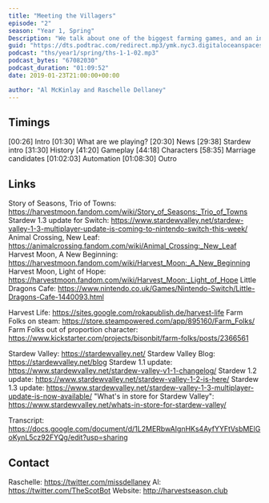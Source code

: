 ```yaml
---
title: "Meeting the Villagers"
episode: "2"
season: "Year 1, Spring"
Description: "We talk about one of the biggest farming games, and an indie sensation of the last few years ... stardew valley"
guid: "https://dts.podtrac.com/redirect.mp3/ymk.nyc3.digitaloceanspaces.com/ths-1-1-2.mp3"
podcast: "ths/year1/spring/ths-1-1-02.mp3"
podcast_bytes: "67082030"
podcast_duration: "01:09:52"
date: 2019-01-23T21:00:00+00:00

author: "Al McKinlay and Raschelle Dellaney"
---
```


## Timings

[00:26] Intro
[01:30] What are we playing?
[20:30] News
[29:38] Stardew intro
[31:30] History
[41:20] Gameplay
[44:18] Characters
[58:35] Marriage candidates
[01:02:03] Automation
[01:08:30] Outro

## Links

Story of Seasons, Trio of Towns: https://harvestmoon.fandom.com/wiki/Story_of_Seasons:_Trio_of_Towns
Stardew 1.3 update for Switch: https://www.stardewvalley.net/stardew-valley-1-3-multiplayer-update-is-coming-to-nintendo-switch-this-week/
Animal Crossing, New Leaf: https://animalcrossing.fandom.com/wiki/Animal_Crossing:_New_Leaf
Harvest Moon, A New Beginning: https://harvestmoon.fandom.com/wiki/Harvest_Moon:_A_New_Beginning
Harvest Moon, Light of Hope: https://harvestmoon.fandom.com/wiki/Harvest_Moon:_Light_of_Hope
Little Dragons Cafe: https://www.nintendo.co.uk/Games/Nintendo-Switch/Little-Dragons-Cafe-1440093.html

Harvest Life: https://sites.google.com/rokapublish.de/harvest-life
Farm Folks on steam: https://store.steampowered.com/app/895160/Farm_Folks/
Farm Folks out of proportion character: https://www.kickstarter.com/projects/bisonbit/farm-folks/posts/2366561

Stardew Valley: https://stardewvalley.net/
Stardew Valley Blog: https://stardewvalley.net/blog
Stardew 1.1 update: https://www.stardewvalley.net/stardew-valley-v1-1-changelog/
Stardew 1.2 update: https://www.stardewvalley.net/stardew-valley-1-2-is-here/
Stardew 1.3 update: https://www.stardewvalley.net/stardew-valley-1-3-multiplayer-update-is-now-available/
"What's in store for Stardew Valley": https://www.stardewvalley.net/whats-in-store-for-stardew-valley/

Transcript: https://docs.google.com/document/d/1L2MERbwAIgnHKs4AyfYYFtVsbMElGoKynL5cz92FYQg/edit?usp=sharing

## Contact

Raschelle: https://twitter.com/missdellaney
Al: https://twitter.com/TheScotBot
Website: http://harvestseason.club
